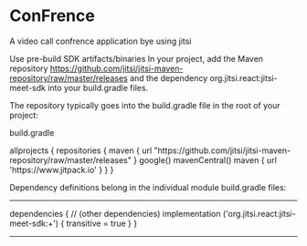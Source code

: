 # ConFrence
A video call confrence application bye using jitsi

Use pre-build SDK artifacts/binaries
In your project, add the Maven repository https://github.com/jitsi/jitsi-maven-repository/raw/master/releases and the dependency org.jitsi.react:jitsi-meet-sdk into your build.gradle files.

The repository typically goes into the build.gradle file in the root of your project:

build.gradle
<div>
allprojects {
    repositories {
        maven {
            url "https://github.com/jitsi/jitsi-maven-repository/raw/master/releases"
        }
        google()
        mavenCentral()
        maven { url 'https://www.jitpack.io' }
    }
}
</div>

Dependency definitions belong in the individual module build.gradle files:
***
dependencies {
    // (other dependencies)
    implementation ('org.jitsi.react:jitsi-meet-sdk:+') { transitive = true }
}
***

